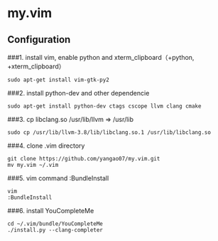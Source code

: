# my.vim
## Configuration
###1. install vim, enable python and xterm_clipboard（+python, +xterm_clipboard）
```
sudo apt-get install vim-gtk-py2
```
###2. install python-dev and other dependencie
```
sudo apt-get install python-dev ctags cscope llvm clang cmake
```
###3. cp libclang.so /usr/lib/llvm => /usr/lib
```
sudo cp /usr/lib/llvm-3.8/lib/libclang.so.1 /usr/lib/libclang.so
```
###4. clone .vim directory
```
git clone https://github.com/yangao07/my.vim.git
mv my.vim ~/.vim
```
###5. vim command :BundleInstall
```
vim 
:BundleInstall
```
###6. install YouCompleteMe
```
cd ~/.vim/bundle/YouCompleteMe
./install.py --clang-completer
```
